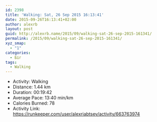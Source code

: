 ```yaml
---
id: 2398
title: 'Walking: Sat, 26 Sep 2015 16:13:41'
date: 2015-09-26T16:13:41+02:00
author: alexrb
layout: post
guid: http://alexrb.name/2015/09/walking-sat-26-sep-2015-161341/
permalink: /2015/09/walking-sat-26-sep-2015-161341/
xyz_smap:
  - "1"
categories:
  - Біг
tags:
  - Walking
---
```

<ul class="rk-list">
  <li class="rk-activity">
    Activity: Walking
  </li>
  <li class="rk-distance">
    Distance: 1.44 km
  </li>
  <li class="rk-duration">
    Duration: 00:19:42
  </li>
  <li class="rk-avg-pace">
    Average Pace: 13:40 min/km
  </li>
  <li class="rk-calories">
    Calories Burned: 78
  </li>
  <li class="rk-activity-link">
    Activity Link: <a href="https://runkeeper.com/user/alexriabtsev/activity/663763974">https://runkeeper.com/user/alexriabtsev/activity/663763974</a>
  </li>
</ul>